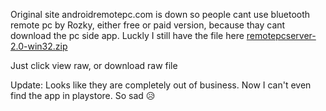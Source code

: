 Original site androidremotepc.com is down so people cant use bluetooth remote pc by Rozky, either free or paid version, because thay cant download the pc side app.
Luckly I still have the file here
[remotepcserver-2.0-win32.zip](https://github.com/eroge69/remotepcserver-2.0/blob/main/remotepcserver-2.0-win32.zip)

Just click view raw, or download raw file

Update: Looks like they are completely out of business. Now I can't even find the app in playstore. So sad :disappointed_relieved:

